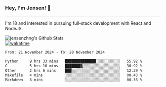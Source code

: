 ### Hey, I'm Jensen! 👋

---

I'm 18 and interested in pursuing full-stack development with React and NodeJS.

![jensenzhng's Github Stats](https://github-readme-stats.vercel.app/api?username=jensenzhng&theme=dark&show_icons=true&count_private=true)
<br />
[![wakatime](https://wakatime.com/badge/user/cbfc263d-3611-4e36-8278-8fad45fe3f62.svg)](https://wakatime.com/@cbfc263d-3611-4e36-8278-8fad45fe3f62)

<!--START_SECTION:waka-->

```txt
From: 21 November 2024 - To: 28 November 2024

Python     9 hrs 33 mins   ██████████████░░░░░░░░░░░   55.92 %
C          5 hrs 16 mins   ███████▓░░░░░░░░░░░░░░░░░   30.92 %
Other      2 hrs 6 mins    ███░░░░░░░░░░░░░░░░░░░░░░   12.39 %
Makefile   4 mins          ░░░░░░░░░░░░░░░░░░░░░░░░░   00.43 %
Markdown   3 mins          ░░░░░░░░░░░░░░░░░░░░░░░░░   00.33 %
```

<!--END_SECTION:waka-->
